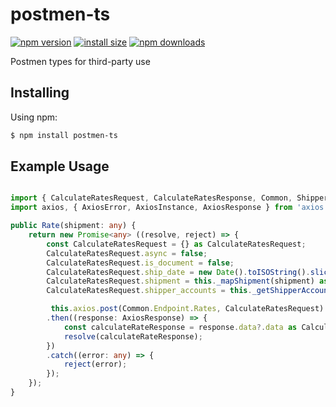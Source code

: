 # postmen-ts

[![npm version](https://img.shields.io/npm/v/postmen-ts.svg?style=flat-square)](https://www.npmjs.org/package/postmen-ts)
[![install size](https://packagephobia.now.sh/badge?p=postmen-ts)](https://packagephobia.now.sh/result?p=postmen-ts)
[![npm downloads](https://img.shields.io/npm/dm/postmen-ts.svg?style=flat-square)](http://npm-stat.com/charts.html?package=postmen-ts)


Postmen types for third-party use

## Installing

Using npm:

```bash
$ npm install postmen-ts
```

## Example Usage

```ts

import { CalculateRatesRequest, CalculateRatesResponse, Common, ShipperAccount, Shipment } from "postmen-ts";
import axios, { AxiosError, AxiosInstance, AxiosResponse } from 'axios';

public Rate(shipment: any) {
    return new Promise<any> ((resolve, reject) => {
        const CalculateRatesRequest = {} as CalculateRatesRequest;
        CalculateRatesRequest.async = false;
        CalculateRatesRequest.is_document = false;
        CalculateRatesRequest.ship_date = new Date().toISOString().slice(0, 10);
        CalculateRatesRequest.shipment = this._mapShipment(shipment) as Shipment;
        CalculateRatesRequest.shipper_accounts = this._getShipperAccounts() as ShipperAccount[];

         this.axios.post(Common.Endpoint.Rates, CalculateRatesRequest)
        .then((response: AxiosResponse) => {
            const calculateRateResponse = response.data?.data as CalculateRatesResponse;
            resolve(calculateRateResponse);
        })
        .catch((error: any) => {
            reject(error);
        });
    });
}
```